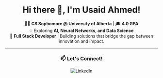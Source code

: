 
<div align="center">

# Hi there 👋, I'm Usaid Ahmed!

👨‍🎓 **CS Sophomore @ University of Alberta** | 🎓 **4.0 GPA**  
💡 Exploring **AI, Neural Networks, and Data Science**  
🚀 **Full Stack Developer** | Building solutions that bridge the gap between innovation and impact.

---

### 📫 Let's Connect!
[![LinkedIn](https://img.shields.io/badge/-LinkedIn-blue?style=flat&logo=linkedin)]([https://linkedin.com/in/usaid-ahmed](https://www.linkedin.com/in/usaid-ahmed-2149422a2))  

</div>
